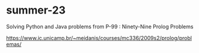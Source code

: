 # summer-23

Solving Python and Java problems from P-99 : Ninety-Nine Prolog Problems

https://www.ic.unicamp.br/~meidanis/courses/mc336/2009s2/prolog/problemas/
